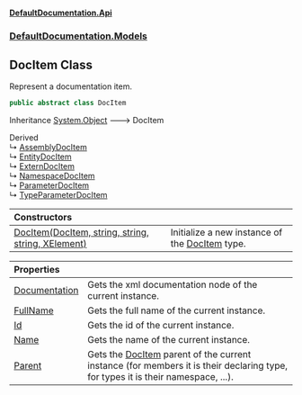 #### [DefaultDocumentation\.Api](../../../index.md 'index')
### [DefaultDocumentation\.Models](../../../index.md#DefaultDocumentation.Models 'DefaultDocumentation\.Models')

## DocItem Class

Represent a documentation item\.

```csharp
public abstract class DocItem
```

Inheritance [System\.Object](https://learn.microsoft.com/en-us/dotnet/api/system.object 'System\.Object') &#129106; DocItem

Derived  
&#8627; [AssemblyDocItem](../AssemblyDocItem/index.md 'DefaultDocumentation\.Models\.AssemblyDocItem')  
&#8627; [EntityDocItem](../EntityDocItem/index.md 'DefaultDocumentation\.Models\.EntityDocItem')  
&#8627; [ExternDocItem](../ExternDocItem/index.md 'DefaultDocumentation\.Models\.ExternDocItem')  
&#8627; [NamespaceDocItem](../NamespaceDocItem/index.md 'DefaultDocumentation\.Models\.NamespaceDocItem')  
&#8627; [ParameterDocItem](../Parameters/ParameterDocItem/index.md 'DefaultDocumentation\.Models\.Parameters\.ParameterDocItem')  
&#8627; [TypeParameterDocItem](../Parameters/TypeParameterDocItem/index.md 'DefaultDocumentation\.Models\.Parameters\.TypeParameterDocItem')

| Constructors | |
| :--- | :--- |
| [DocItem\(DocItem, string, string, string, XElement\)](DocItem(DocItem,string,string,string,XElement).md 'DefaultDocumentation\.Models\.DocItem\.DocItem\(DefaultDocumentation\.Models\.DocItem, string, string, string, System\.Xml\.Linq\.XElement\)') | Initialize a new instance of the [DocItem](index.md 'DefaultDocumentation\.Models\.DocItem') type\. |

| Properties | |
| :--- | :--- |
| [Documentation](Documentation.md 'DefaultDocumentation\.Models\.DocItem\.Documentation') | Gets the xml documentation node of the current instance\. |
| [FullName](FullName.md 'DefaultDocumentation\.Models\.DocItem\.FullName') | Gets the full name of the current instance\. |
| [Id](Id.md 'DefaultDocumentation\.Models\.DocItem\.Id') | Gets the id of the current instance\. |
| [Name](Name.md 'DefaultDocumentation\.Models\.DocItem\.Name') | Gets the name of the current instance\. |
| [Parent](Parent.md 'DefaultDocumentation\.Models\.DocItem\.Parent') | Gets the [DocItem](index.md 'DefaultDocumentation\.Models\.DocItem') parent of the current instance \(for members it is their declaring type, for types it is their namespace, \.\.\.\)\. |
